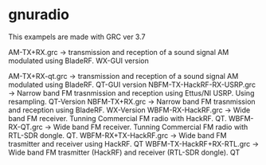# gnuradio


This exampels are made with GRC ver 3.7

AM-TX+RX.grc   -> transmission and reception of a sound signal AM modulated using BladeRF. WX-GUI version

AM-TX+RX-qt.grc     -> transmission and reception of a sound signal AM modulated using BladeRF. QT-GUI version
NBFM-TX-HackRF-RX-USRP.grc -> Narrow band FM trasnmission and reception using Ettus/NI USRP. Using resampling. QT-Version
NBFM-TX+RX.grc -> Narrow band FM trasnmission and reception using BladeRF. WX-Version
WBFM-RX-HackRF.grc -> Wide band FM receiver. Tunning Commercial FM radio with HackRF. QT.
WBFM-RX-QT.grc  -> Wide band FM receiver. Tunning Commercial FM radio with RTL-SDR dongle. QT.
WBFM-RX+TX-HackRF.grc -> Wide band FM trasmitter and receiver using HackRF. QT
WBFM-TX-HackRF+RX-RTL.grc -> Wide band FM trasmitter (HackRF) and receiver (RTL-SDR dongle). QT
